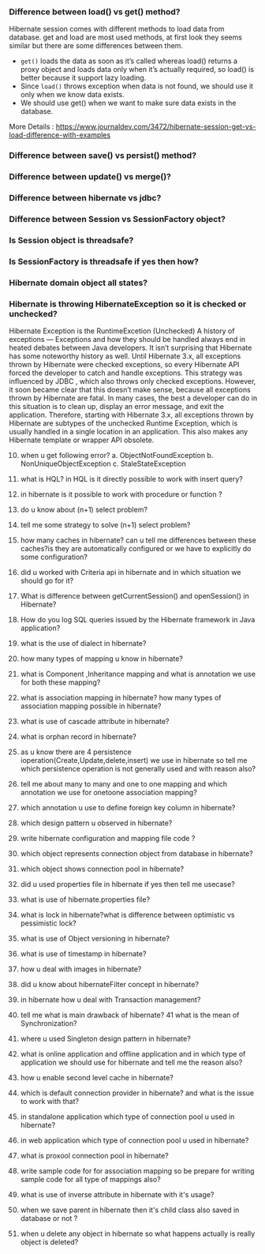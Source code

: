 ### Difference between load() vs get() method?

Hibernate session comes with different methods to load data from database. get and load are most used methods, at first look they seems similar but there are some differences between them.

- ```get()``` loads the data as soon as it’s called whereas load() returns a proxy object and loads data only when it’s actually required, so load() is better because it support lazy loading.
- Since ```load()``` throws exception when data is not found, we should use it only when we know data exists.
- We should use get() when we want to make sure data exists in the database.

More Details : https://www.journaldev.com/3472/hibernate-session-get-vs-load-difference-with-examples

### Difference between save() vs persist() method?



### Difference between update() vs merge()?
### Difference between hibernate vs jdbc?
### Difference between Session vs SessionFactory object?
### Is Session object is threadsafe?
### Is SessionFactory is threadsafe if yes then how?
### Hibernate domain object all states?
### Hibernate is throwing HibernateException so it is checked or unchecked?

Hibernate Exception is the RuntimeExcetion (Unchecked)
A history of exceptions — Exceptions and how they should be handled always end in heated debates between Java developers. It isn’t surprising that Hibernate has some noteworthy history as well. Until Hibernate 3.x, all exceptions thrown by Hibernate were checked exceptions, so every Hibernate API forced the developer to catch and handle exceptions. This strategy was influenced by JDBC , which also throws only checked exceptions. However, it soon became clear that this doesn’t make sense, because all exceptions thrown by Hibernate are fatal. In many cases, the best a developer can do in this situation is to clean up, display an error message, and exit the application. Therefore, starting with Hibernate 3.x, all exceptions thrown by Hibernate are subtypes of the unchecked Runtime Exception, which is usually handled in a single location in an application. This also makes any Hibernate template or wrapper API obsolete.

10. when u get following error?
a.  ObjectNotFoundException
b. NonUniqueObjectException
c. StaleStateException
11. what is HQL? in HQL is it directly possible to work with insert query?
12. in hibernate is it possible to work with procedure or function ?
13. do u know about (n+1) select problem?
14. tell me some strategy to solve (n+1) select problem?
15. how many caches in hibernate? can u tell me differences between these caches?is they are automatically configured or we have to explicitly do some configuration?
16. did u worked with Criteria api in hibernate and in which situation we should go for it?
17. What is difference between getCurrentSession() and openSession() in Hibernate?

18. How do you log SQL queries issued by the Hibernate framework in Java application?
19. what is the use of dialect in hibernate?
20. how many types of mapping u know in hibernate?
21. what is Component ,Inheritance mapping and what is annotation we use for both these mapping?
22. what is association mapping in hibernate? how many types of association mapping possible in hibernate?

23. what is use of cascade attribute in hibernate?
24. what is orphan record in hibernate?
25. as u know there are 4 persistence ioperation(Create,Update,delete,insert) we use in hibernate so tell me which persistence operation is not generally used and with reason also?
26. tell me about many to many and one to one mapping and which annotation we use for onetoone association mapping?
27. which annotation u use to define foreign key column in hibernate?
28. which design pattern u observed in hibernate?
29. write hibernate configuration and mapping file code ?
30. which object represents connection object from database in hibernate?
31. which object shows connection pool in hibernate?
32. did u used properties file in hibernate if yes then tell me usecase?
33. what is use of hibernate.properties file?
34. what is lock in hibernate?what is difference between optimistic vs pessimistic lock?
35. what is use of Object versioning in hibernate?
36. what is use of timestamp in hibernate?
37. how u deal with images in hibernate?
38. did u know about hibernateFilter concept in hibernate?
39. in hibernate how u deal with Transaction management?
40. tell me what is main drawback of hibernate?
41  what is the mean of Synchronization?
42. where u used Singleton design pattern in hibernate?
43. what is online application and offline application and in which type of application we should use for hibernate and tell me the reason also?
44. how u enable second level cache in hibernate?
45. which is default connection provider in hibernate? and what is the issue to work with that?
46. in standalone application which type of connection pool u used in hibernate?
47. in web application which type of connection pool u used in hibernate?
48. what is proxool connection pool in hibernate?
49. write sample code for for association mapping so be prepare for writing sample code for all type of mappings also?
50. what is use of inverse attribute in hibernate with it's usage?
51. when we save parent in hibernate then it's child class also saved in database or not ?
52. when u delete any object in hibernate so what happens actually is really object is deleted?

